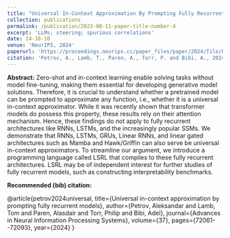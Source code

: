 ```yaml
---
title: "Universal In-Context Approximation By Prompting Fully Recurrent Models"
collection: publications
permalink: /publication/2023-08-11-paper-title-number-4
excerpt: 'LLMs; steering; spurious correlations'
date: 24-10-10
venue: 'NeurIPS, 2024'
paperurl: 'https://proceedings.neurips.cc/paper_files/paper/2024/file/848784373188ddf641079524e89e0ac9-Paper-Conference.pdf'
citation: 'Petrov, A., Lamb, T., Paren, A., Torr, P. and Bibi, A., 2024. Universal in-context approximation by prompting fully recurrent models. Advances in Neural Information Processing Systems, 37, pp.72061-72093.'
---
```

**Abstract:** Zero-shot and in-context learning enable solving tasks without model fine-tuning, making them essential for developing generative model solutions. Therefore, it is crucial to understand whether a pretrained model can be prompted to approximate any function, i.e., whether it is a universal in-context approximator. While it was recently shown that transformer models do possess this property, these results rely on their attention mechanism. Hence, these findings do not apply to fully recurrent architectures like RNNs, LSTMs, and the increasingly popular SSMs. We demonstrate that RNNs, LSTMs, GRUs, Linear RNNs, and linear gated architectures such as Mamba and Hawk/Griffin can also serve be universal in-context approximators. To streamline our argument, we introduce a programming language called LSRL that compiles to these fully recurrent architectures. LSRL may be of independent interest for further studies of fully recurrent models, such as constructing interpretability benchmarks.

**Recommended (bib) citation:**

@article{petrov2024universal,
  title={Universal in-context approximation by prompting fully recurrent models},
  author={Petrov, Aleksandar and Lamb, Tom and Paren, Alasdair and Torr, Philip and Bibi, Adel},
  journal={Advances in Neural Information Processing Systems},
  volume={37},
  pages={72061--72093},
  year={2024}
}